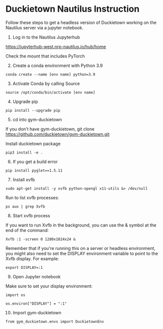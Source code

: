 # Duckietown Nautilus Instruction

Follow these steps to get a headless version of Duckietown working on the Nautilus server via a jupyter notebook.

1. Log in to the Nautilus Jupyterhub

https://jupyterhub-west.nrp-nautilus.io/hub/home

Check the mount that includes PyTorch

2. Create a conda environment with Python 3.9

```
conda create --name [env name] python=3.9
```

3. Activate Conda by calling Source

```
source /opt/conda/bin/activate [env name]
```

4. Upgrade pip

```
pip install --upgrade pip
```

5. cd into gym-duckietown

If you don't have gym-duckietown, git clone https://github.com/duckietown/gym-duckietown.git

Install duckietown package

```
pip3 install -e .
```

6. If you get a build error

```
pip install pyglet==1.5.11
```

7. Install xvfb

```
sudo apt-get install -y xvfb python-opengl x11-utils &> /dev/null
```

Run to list xvfb processes:

```
ps aux | grep Xvfb
```

8. Start xvfb process


If you want to run Xvfb in the background, you can use the & symbol at the end of the command:
```
Xvfb :1 -screen 0 1280x1024x24 &
```

Remember that if you're running this on a server or headless environment, you might also need to set the DISPLAY environment variable to point to the Xvfb display. For example:
```
export DISPLAY=:1
```

9. Open Jupyter notebook

Make sure to set your display environment:
```
import os

os.environ["DISPLAY"] = ":1" 
```

10. Import gym-duckietown

```
from gym_duckietown.envs import DuckietownEnv
```
